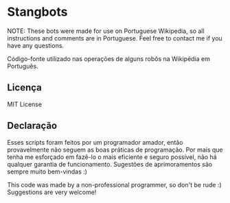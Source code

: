 # Stangbots

NOTE: These bots were made for use on Portuguese Wikipedia, so all instructions and comments are in Portuguese. Feel free to contact me if you have any questions.

Código-fonte utilizado nas operações de alguns robôs na Wikipédia em Português.

## Licença
MIT License

## Declaração
Esses scripts foram feitos por um programador amador, então provavelmente não seguem as boas práticas de programação. Por mais que tenha me esforçado em fazê-lo o mais eficiente e seguro possível, não há qualquer garantia de funcionamento. Sugestões de aprimoramentos são sempre muito bem-vindas :)

This code was made by a non-professional programmer, so don't be rude :) Suggestions are very welcome!
